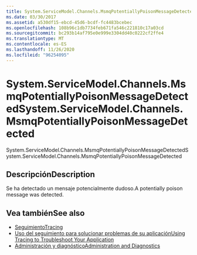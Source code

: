 ```yaml
---
title: System.ServiceModel.Channels.MsmqPotentiallyPoisonMessageDetected
ms.date: 03/30/2017
ms.assetid: a530df15-ebcd-45d6-bcdf-fc4483bcebec
ms.openlocfilehash: 108b96c1db7734feb671fa546c221810c17a03cd
ms.sourcegitcommit: bc293b14af795e0e999e3304dd40c0222cf2ffe4
ms.translationtype: MT
ms.contentlocale: es-ES
ms.lasthandoff: 11/26/2020
ms.locfileid: "96254095"
---
```

# <a name="systemservicemodelchannelsmsmqpotentiallypoisonmessagedetected"></a><span data-ttu-id="5d3a6-102">System.ServiceModel.Channels.MsmqPotentiallyPoisonMessageDetected</span><span class="sxs-lookup"><span data-stu-id="5d3a6-102">System.ServiceModel.Channels.MsmqPotentiallyPoisonMessageDetected</span></span>

<span data-ttu-id="5d3a6-103">System.ServiceModel.Channels.MsmqPotentiallyPoisonMessageDetected</span><span class="sxs-lookup"><span data-stu-id="5d3a6-103">System.ServiceModel.Channels.MsmqPotentiallyPoisonMessageDetected</span></span>  
  
## <a name="description"></a><span data-ttu-id="5d3a6-104">Descripción</span><span class="sxs-lookup"><span data-stu-id="5d3a6-104">Description</span></span>  

 <span data-ttu-id="5d3a6-105">Se ha detectado un mensaje potencialmente dudoso.</span><span class="sxs-lookup"><span data-stu-id="5d3a6-105">A potentially poison message was detected.</span></span>  
  
## <a name="see-also"></a><span data-ttu-id="5d3a6-106">Vea también</span><span class="sxs-lookup"><span data-stu-id="5d3a6-106">See also</span></span>

- [<span data-ttu-id="5d3a6-107">Seguimiento</span><span class="sxs-lookup"><span data-stu-id="5d3a6-107">Tracing</span></span>](index.md)
- [<span data-ttu-id="5d3a6-108">Uso del seguimiento para solucionar problemas de su aplicación</span><span class="sxs-lookup"><span data-stu-id="5d3a6-108">Using Tracing to Troubleshoot Your Application</span></span>](using-tracing-to-troubleshoot-your-application.md)
- [<span data-ttu-id="5d3a6-109">Administración y diagnóstico</span><span class="sxs-lookup"><span data-stu-id="5d3a6-109">Administration and Diagnostics</span></span>](../index.md)
